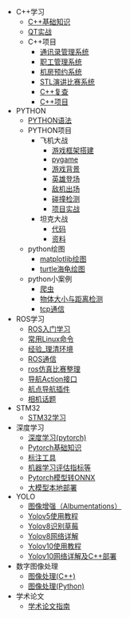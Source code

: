 <!-- _sidebar.md -->

* C++学习
  * [C++基础知识](/C++学习/C++基础知识.md)
  * [QT实战](/C++学习/QT实战（C++）.md)
  * C++项目
    * [通讯录管理系统](/C++学习/C++语法/通讯录管理系统.md)
    * [职工管理系统](/C++学习/C++语法/职工管理系统.md)
    * [机房预约系统](/C++学习/C++语法/机房预约系统.md)
    * [STL演讲比赛系统](/C++学习/C++语法/基于STL的演讲比赛流程管理系统.md)
    * [C++复查](/C++学习/C++语法/C++复查.md)
    * [C++项目](/C++学习/C++语法/C++项目.md)
* PYTHON
  * [PYTHON语法](/PYTHON语法/PYTHON复查.md)
  * PYTHON项目
    * 飞机大战
      * [游戏框架搭建](/PYTHON语法/飞机大战/游戏框架搭建.md)
      * [pygame](/PYTHON语法/飞机大战/pygame%20快速入门.md)
      * [游戏背景](/PYTHON语法/飞机大战/游戏背景.md)
      * [英雄登场](/PYTHON语法/飞机大战/英雄登场.md)
      * [敌机出场](/PYTHON语法/飞机大战/敌机出场.md)
      * [碰撞检测](/PYTHON语法/飞机大战/碰撞检测.md)
      * [项目实战](/PYTHON语法/飞机大战/项目实战%20——%20飞机大战.md)
    * 坦克大战 
      * [代码](/PYTHON语法/坦克大战/代码/tank.md)
      * [资料](/PYTHON语法/坦克大战/资料/resource.md)
  * python绘图
    * [matplotlib绘图](/python绘图/matplotlib绘图.md)
    * [turtle海龟绘图](/python绘图/turtle海龟绘图.md)
  * python小案例
    * [爬虫](/python小案例/爬虫.md)
    * [物体大小与距离检测](/python小案例/物体大小与距离检测.md)
    * [tcp通信](/python小案例/tcp通信.md)
* ROS学习
  * [ROS入门学习](/ROS学习/ROS入门学习.md)
  * [常用Linux命令](/ROS学习/常用Linux命令.md.md)
  * [经验_理清环境](/ROS学习/经验_理清环境.md)
  * [ROS通信](/ROS学习/ROS通信.md)
  * [ros仿真比赛整理](/ROS学习/ros仿真比赛整理.md)
  * [导航Action接口](/ROS学习/导航Action接口.md)
  * [航点导航插件](/ROS学习/航点导航插件.md)
  * [相机话题](/ROS学习/相机话题.md)
* STM32
  * [STM32学习](/STM32/STM32.md)
* 深度学习
  * [深度学习(pytorch)](/深度学习/深度学习（pytorch）.md)
  * [Pytorch基础知识](/深度学习/Pytorch基础知识.md)
  * [标注工具](/深度学习/标注工具.md)
  * [机器学习评估指标等](/深度学习/机器学习评估指标等.md)
  * [Pytorch模型转ONNX](/深度学习/Pytorch模型转ONNX.md)
  * [大模型本地部署](/深度学习/大模型本地部署.md)
* YOLO
  * [图像增强（Albumentations）](/YOLO/图像增强（Albumentations）.md)
  * [Yolov5使用教程](/YOLO/Yolov5使用教程.md)
  * [Yolov8识别草莓](/YOLO/Yolov8识别草莓.md)
  * [Yolov8网络详解](/YOLO/Yolov8网络详解.md)
  * [Yolov10使用教程](/YOLO/Yolov10使用教程.md)
  * [Yolov10网络详解及C++部署](/YOLO/Yolov10网络详解及C++部署.md)
* 数字图像处理
  * [图像处理(C++)](/数字图像处理/图像处理（C++）.md)
  * [图像处理(Python)](/数字图像处理/图像处理（Python）.md)
* 学术论文
  * [学术论文指南](/学术论文/academic_paper.md)
